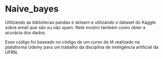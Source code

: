 # Naive_bayes
Utilizando as bibliotecas pandas e sklearn e utilizando o dataset do Kaggle sobre email que são ou não spam. Nele mostro também como obter a acurácia dos dados.

Esse código foi baseado no código de um curso de IA realizado na plataforma Udemy para um trabalho da disciplina de inteligência artificial da UFRN.
